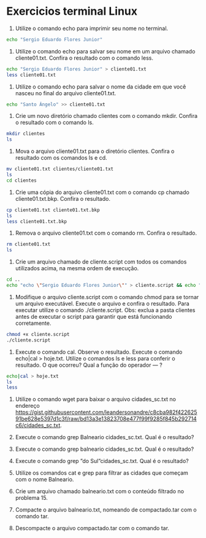 # Exercicios terminal Linux

1. Utilize o comando echo para imprimir seu nome no terminal.
```bash
echo "Sergio Eduardo Flores Junior"
```

1. Utilize o comando echo para salvar seu nome em um arquivo chamado cliente01.txt. Confira o resultado com o comando less.
```bash
echo "Sergio Eduardo Flores Junior" > cliente01.txt
less cliente01.txt
```

1. Utilize o comando echo para salvar o nome da cidade em que você nasceu no final do arquivo cliente01.txt.
```bash
echo "Santo Ângelo" >> cliente01.txt
```

1. Crie um novo diretório chamado clientes com o comando mkdir. Confira o resultado com o comando ls.
```bash
mkdir clientes
ls
```

1. Mova o arquivo cliente01.txt para o diretório clientes. Confira o resultado com os comandos ls e cd.
```bash
mv cliente01.txt clientes/cliente01.txt
ls
cd clientes
```

1. Crie uma cópia do arquivo cliente01.txt com o comando cp chamado cliente01.txt.bkp. Confira o resultado.
```bash
cp cliente01.txt cliente01.txt.bkp
ls
less cliente01.txt.bkp
```

1. Remova o arquivo cliente01.txt com o comando rm. Confira o resultado.
```bash
rm cliente01.txt
ls
```

1. Crie um arquivo chamado de cliente.script com todos os comandos utilizados acima, na mesma ordem de execução.
```bash
cd ..
echo "echo \"Sergio Eduardo Flores Junior\"" > cliente.script && echo "echo \"Sergio Eduardo Flores Junior\" > cliente01.txt" >> cliente.script && echo "less cliente01.txt" >> cliente.script && echo "echo \"Santo Ângelo\" >> cliente01.txt" >> cliente.script && echo "mkdir clientes" >> cliente.script && echo "ls" >> cliente.script && echo "mv cliente01.txt clientes/cliente01.txt" >> cliente.script && echo "ls" >> cliente.script && echo "cd clientes" >> cliente.script && echo "cp cliente01.txt cliente01.txt.bkp" >> cliente.script && echo "ls" >> cliente.script && echo "less cliente01.txt.bkp" >> cliente.script && echo "rm cliente01.txt" >> cliente.script && echo "ls" >> cliente.script
```

1. Modifique o arquivo cliente.script com o comando chmod para se tornar um arquivo executável. Execute o arquivo e confira o resultado. Para executar utilize o comando ./cliente.script. Obs: exclua a pasta clientes antes de executar o script para garantir que está funcionando corretamente.
```bash
chmod +x cliente.script
./cliente.script
```

1. Execute o comando cal. Observe o resultado. Execute o comando echo|cal > hoje.txt. Utilize o comandos ls e less para conferir o resultado. O que ocorreu? Qual a função do operador — ?
```bash
echo|cal > hoje.txt
ls
less
```

1. Utilize o comando wget para baixar o arquivo cidades_sc.txt no endereço https://gist.githubusercontent.com/leandersonandre/c8cba982f42262591be628e5397d1c3f/raw/bd13a3e13823708e477f99f9285f845b292714c6/cidades_sc.txt.

1. Execute o comando grep Balneario cidades_sc.txt. Qual é o resultado?

1. Execute o comando grep balneario cidades_sc.txt. Qual é o resultado?

1. Execute o comando grep ”do Sul”cidades_sc.txt. Qual é o resultado?

1. Utilize os comandos cat e grep para filtrar as cidades que começam com o nome Balneario.

1. Crie um arquivo chamado balneario.txt com o conteúdo filtrado no problema 15.

1. Compacte o arquivo balneario.txt, nomeando de compactado.tar com o comando tar.

1. Descompacte o arquivo compactado.tar com o comando tar.
